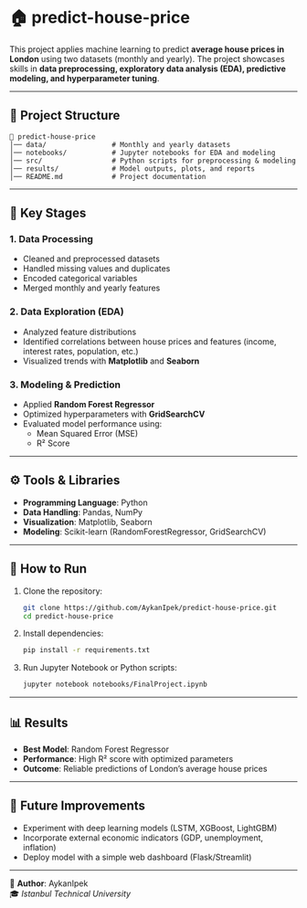 # 🏠 predict-house-price

This project applies machine learning to predict **average house prices in London** using two datasets (monthly and yearly). The project showcases skills in **data preprocessing, exploratory data analysis (EDA), predictive modeling, and hyperparameter tuning**.

---

## 📂 Project Structure

```
📁 predict-house-price
│── data/                # Monthly and yearly datasets
│── notebooks/           # Jupyter notebooks for EDA and modeling
│── src/                 # Python scripts for preprocessing & modeling
│── results/             # Model outputs, plots, and reports
│── README.md            # Project documentation
```

---

## 🔑 Key Stages

### 1. Data Processing
- Cleaned and preprocessed datasets
- Handled missing values and duplicates
- Encoded categorical variables
- Merged monthly and yearly features

### 2. Data Exploration (EDA)
- Analyzed feature distributions
- Identified correlations between house prices and features (income, interest rates, population, etc.)
- Visualized trends with **Matplotlib** and **Seaborn**

### 3. Modeling & Prediction
- Applied **Random Forest Regressor**
- Optimized hyperparameters with **GridSearchCV**
- Evaluated model performance using:
  - Mean Squared Error (MSE)
  - R² Score

---

## ⚙️ Tools & Libraries

- **Programming Language**: Python
- **Data Handling**: Pandas, NumPy
- **Visualization**: Matplotlib, Seaborn
- **Modeling**: Scikit-learn (RandomForestRegressor, GridSearchCV)

---

## 🚀 How to Run

1. Clone the repository:
   ```bash
   git clone https://github.com/AykanIpek/predict-house-price.git
   cd predict-house-price
   ```

2. Install dependencies:
   ```bash
   pip install -r requirements.txt
   ```

3. Run Jupyter Notebook or Python scripts:
   ```bash
   jupyter notebook notebooks/FinalProject.ipynb
   ```

---

## 📊 Results

- **Best Model**: Random Forest Regressor
- **Performance**: High R² score with optimized parameters
- **Outcome**: Reliable predictions of London’s average house prices

---

## 📌 Future Improvements

- Experiment with deep learning models (LSTM, XGBoost, LightGBM)
- Incorporate external economic indicators (GDP, unemployment, inflation)
- Deploy model with a simple web dashboard (Flask/Streamlit)

---

📧 **Author**: AykanIpek  
🎓 *Istanbul Technical University*
